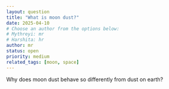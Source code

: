 ```yaml
---
layout: question
title: "What is moon dust?"
date: 2025-04-10
# Choose an author from the options below:
# Mythreyi: mr
# Harshita: hr
author: mr
status: open
priority: medium
related_tags: [moon, space]
---
```


Why does moon dust behave so differently from dust on earth?
